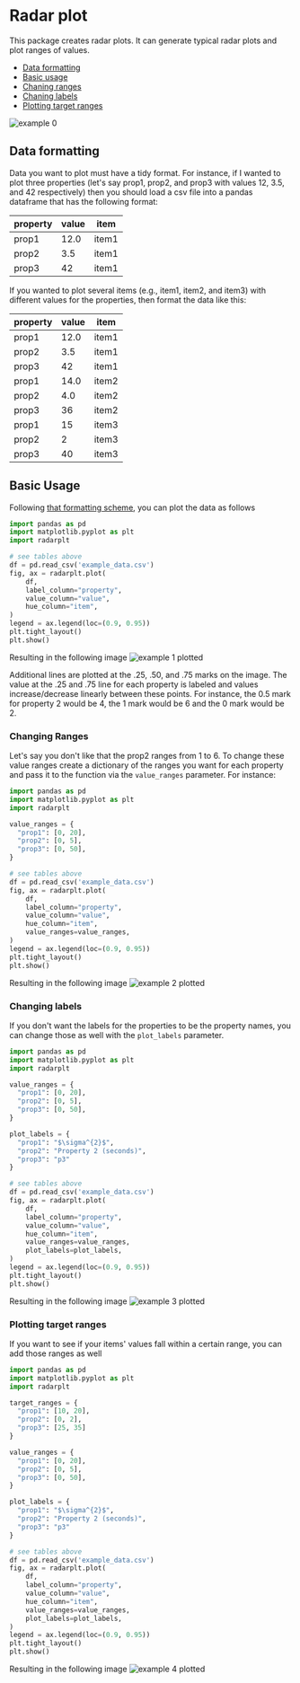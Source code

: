 # Radar plot
This package creates radar plots. It can generate typical radar plots and 
plot ranges of values.

- [Data formatting](#data-formatting)
- [Basic usage](#basic-usage)
- [Chaning ranges](#changing-ranges)
- [Chaning labels](#changing-labels)
- [Plotting target ranges](#plotting-target-ranges)

![example 0](https://raw.githubusercontent.com/jdkern11/radar_plot/main/images/example_0.png)

## Data formatting
Data you want to plot must have a tidy format. For instance, if I wanted to plot
three properties (let's say prop1, prop2, and prop3 with values 
12, 3.5, and 42 respectively) then you should load a csv file into a pandas 
dataframe that has the following format:

| property | value | item  |
| -------- | ----- | ----- |
| prop1    | 12.0  | item1 |
| prop2    | 3.5   | item1 |
| prop3    | 42    | item1 |

If you wanted to plot several items (e.g., item1, item2, and item3)
with different values for the properties, then format the data like this:

| property | value | item  |
| -------- | ----- | ----- |
| prop1    | 12.0  | item1 |
| prop2    | 3.5   | item1 |
| prop3    | 42    | item1 |
| prop1    | 14.0  | item2 |
| prop2    | 4.0   | item2 |
| prop3    | 36    | item2 |
| prop1    | 15    | item3 |
| prop2    | 2     | item3 |
| prop3    | 40    | item3 |

## Basic Usage
Following [that formatting scheme](#data-formatting), you can plot the data as follows
```Python
import pandas as pd
import matplotlib.pyplot as plt
import radarplt

# see tables above
df = pd.read_csv('example_data.csv')
fig, ax = radarplt.plot(
    df,
    label_column="property",
    value_column="value",
    hue_column="item",
)
legend = ax.legend(loc=(0.9, 0.95))
plt.tight_layout()
plt.show()
```
Resulting in the following image
![example 1 plotted](https://raw.githubusercontent.com/jdkern11/radar_plot/main/images/example_1.png)

Additional lines are plotted at the .25, .50, and .75 marks on the image. The value at the
.25 and .75 line for each property is labeled and values increase/decrease linearly
between these points. For instance, the 0.5 mark for property 2 would be 4, the 1 
mark would be 6 and the 0 mark would be 2.

### Changing Ranges 
Let's say you don't like that the prop2 ranges from 1 to 6. To change
these value ranges create a dictionary of the ranges you want for each property and 
pass it to the function via the `value_ranges` parameter.
For instance: 
```Python
import pandas as pd
import matplotlib.pyplot as plt
import radarplt

value_ranges = {
  "prop1": [0, 20],
  "prop2": [0, 5],
  "prop3": [0, 50],
}

# see tables above
df = pd.read_csv('example_data.csv')
fig, ax = radarplt.plot(
    df,
    label_column="property",
    value_column="value",
    hue_column="item",
    value_ranges=value_ranges,
)
legend = ax.legend(loc=(0.9, 0.95))
plt.tight_layout()
plt.show()
```
Resulting in the following image
![example 2 plotted](https://raw.githubusercontent.com/jdkern11/radar_plot/main/images/example_2.png)

### Changing labels
If you don't want the labels for the properties to be the property names, 
you can change those as well with the `plot_labels` parameter.

```Python
import pandas as pd
import matplotlib.pyplot as plt
import radarplt

value_ranges = {
  "prop1": [0, 20],
  "prop2": [0, 5],
  "prop3": [0, 50],
}

plot_labels = {
  "prop1": "$\sigma^{2}$",
  "prop2": "Property 2 (seconds)",
  "prop3": "p3"
}

# see tables above
df = pd.read_csv('example_data.csv')
fig, ax = radarplt.plot(
    df,
    label_column="property",
    value_column="value",
    hue_column="item",
    value_ranges=value_ranges,
    plot_labels=plot_labels,
)
legend = ax.legend(loc=(0.9, 0.95))
plt.tight_layout()
plt.show()
```
Resulting in the following image
![example 3 plotted](https://raw.githubusercontent.com/jdkern11/radar_plot/main/images/example_3.png)

### Plotting target ranges
If you want to see if your items' values fall within a certain range, you 
can add those ranges as well
```Python
import pandas as pd
import matplotlib.pyplot as plt
import radarplt

target_ranges = {
  "prop1": [10, 20],
  "prop2": [0, 2],
  "prop3": [25, 35]
}

value_ranges = {
  "prop1": [0, 20],
  "prop2": [0, 5],
  "prop3": [0, 50],
}

plot_labels = {
  "prop1": "$\sigma^{2}$",
  "prop2": "Property 2 (seconds)",
  "prop3": "p3"
}

# see tables above
df = pd.read_csv('example_data.csv')
fig, ax = radarplt.plot(
    df,
    label_column="property",
    value_column="value",
    hue_column="item",
    value_ranges=value_ranges,
    plot_labels=plot_labels,
)
legend = ax.legend(loc=(0.9, 0.95))
plt.tight_layout()
plt.show()
```

Resulting in the following image
![example 4 plotted](https://raw.githubusercontent.com/jdkern11/radar_plot/main/images/example_4.png)
